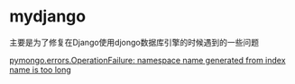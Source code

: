 # mydjango

主要是为了修复在Django使用djongo数据库引擎的时候遇到的一些问题

[pymongo.errors.OperationFailure: namespace name generated from index name is too long](https://stackoverflow.com/questions/75606174/pymongo-errors-operationfailure-namespace-name-generated-from-index-name-is-too)


